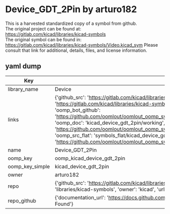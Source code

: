 # Device_GDT_2Pin by arturo182  
This is a harvested standardized copy of a symbol from github.  
The original project can be found at:  
https://gitlab.com/kicad/libraries/kicad-symbols  
The original symbol can be found in:
https://gitlab.com/kicad/libraries/kicad-symbols/Video.kicad_sym
Please consult that link for additional, details, files, and license information.  
## yaml dump  
| Key | Value |  
| --- | --- |  
| library_name | Device |  
| links | {'github_src': 'https://gitlab.com/kicad/libraries/kicad-symbols/Video.kicad_sym', 'github_src_repo': 'https://gitlab.com/kicad/libraries/kicad-symbols', 'oomp_bot': 'kicad_device_gdt_2pin/working', 'oomp_bot_github': 'https://github.com/oomlout/oomlout_oomp_symbol_bot/tree/main/kicad_device_gdt_2pin/working', 'oomp_doc': 'kicad_device_gdt_2pin/working', 'oomp_doc_github': 'https://github.com/oomlout/oomlout_oomp_symbol_doc/tree/main/kicad_device_gdt_2pin/working', 'oomp_src_flat': 'symbols_flat/kicad_device_gdt_2pin/working', 'oomp_src_flat_github': 'https://github.com/oomlout/oomlout_oomp_symbol_src/tree/main/kicad_device_gdt_2pin/working'} |  
| name | Device_GDT_2Pin |  
| oomp_key | oomp_kicad_device_gdt_2pin |  
| oomp_key_simple | kicad_device_gdt_2pin |  
| owner | arturo182 |  
| repo | {'github_src': 'https://gitlab.com/kicad/libraries/kicad-symbols/Video.kicad_sym', 'name': 'libraries/kicad-symbols', 'owner': 'kicad', 'url': 'https://gitlab.com/kicad/libraries/kicad-symbols'} |  
| repo_github | {'documentation_url': 'https://docs.github.com/rest/repos/repos#get-a-repository', 'message': 'Not Found'} |  

